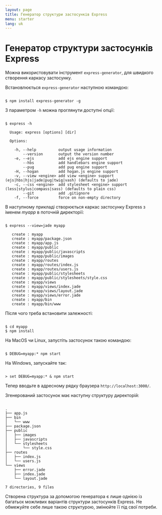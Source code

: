 ```yaml
---
layout: page
title: Генератор структури застосунків Express
menu: starter
lang: uk
---
```


# Генератор структури застосунків Express

Можна використовувати інструмент `express-generator`, для швидкого створення каркасу застосунку.

Встановлюється `express-generator` наступною командою:

<pre><code class="language-sh" translate="no">
$ npm install express-generator -g
</code></pre>

З параметром `-h` можна проглянути доступні опції:

<pre><code class="language-sh" translate="no">
$ express -h

  Usage: express [options] [dir]

  Options:

    -h, --help          output usage information
        --version       output the version number
    -e, --ejs           add ejs engine support
        --hbs           add handlebars engine support
        --pug           add pug engine support
    -H, --hogan         add hogan.js engine support
    -v, --view &lt;engine&gt; add view &lt;engine&gt; support (ejs|hbs|hjs|jade|pug|twig|vash) (defaults to jade)
    -c, --css &lt;engine&gt;  add stylesheet &lt;engine&gt; support (less|stylus|compass|sass) (defaults to plain css)
        --git           add .gitignore
    -f, --force         force on non-empty directory
</code></pre>

В наступному прикладі створюється каркас застосунку Express з іменем _myapp_ в поточній директорії:

<pre><code class="language-sh" translate="no">
$ express --view=jade myapp

   create : myapp
   create : myapp/package.json
   create : myapp/app.js
   create : myapp/public
   create : myapp/public/javascripts
   create : myapp/public/images
   create : myapp/routes
   create : myapp/routes/index.js
   create : myapp/routes/users.js
   create : myapp/public/stylesheets
   create : myapp/public/stylesheets/style.css
   create : myapp/views
   create : myapp/views/index.jade
   create : myapp/views/layout.jade
   create : myapp/views/error.jade
   create : myapp/bin
   create : myapp/bin/www
</code></pre>

Після чого треба встановити залежності:

<pre><code class="language-sh" translate="no">
$ cd myapp
$ npm install
</code></pre>

На MacOS чи Linux, запустіть застосунок такою командою:

<pre><code class="language-sh" translate="no">
$ DEBUG=myapp:* npm start
</code></pre>

На Windows, запускайте так:

<pre><code class="language-sh" translate="no">
> set DEBUG=myapp:* & npm start
</code></pre>

Тепер вводьте в адресному рядку браузера `http://localhost:3000/`.

Згенерований застосунок має наступну структуру директорій:

<pre><code class="language-sh" translate="no">
.
├── app.js
├── bin
│   └── www
├── package.json
├── public
│   ├── images
│   ├── javascripts
│   └── stylesheets
│       └── style.css
├── routes
│   ├── index.js
│   └── users.js
└── views
    ├── error.jade
    ├── index.jade
    └── layout.jade

7 directories, 9 files
</code></pre>

<div class="doc-box doc-info" markdown="1">
Створена структура за допомогою генератора є лише однією із багатьох можливих варіантів структури застосунків Express.
Не обмежуйте себе лише такою структурою, змінюйте її під свої потреби.
</div>
